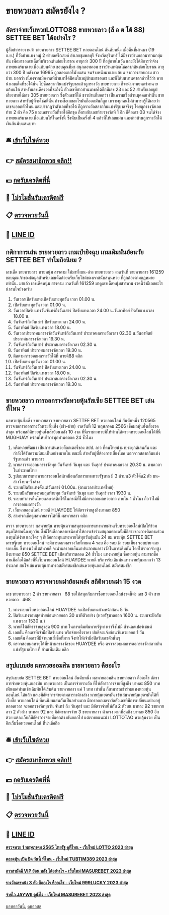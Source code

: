 # ขายหวยลาว สมัครยังไง ?
## อัตราจ่ายเว็บหวยLOTTO88 ขายหวยลาว (ล็ อ ต โต้ 88) SETTEE BET ได้อย่างไร ?
ผู้สื่อข่าวรายงานว่า ขายหวยลาว SETTEE BET หวยออนไลน์ อันดับหนึ่ง เมื่อคืนที่ผ่านมา (19 ก.ย.) ที่วัดบ้านเบง หมู่ 2 ตำบลศรีณรงค์ อำเภอชุมพลบุรี จังหวัดสุรินทร์ ได้มีชาวบ้านออกมารวมกลุ่มกัน เพื่อมาขอเลขเด็ดที่บริเวณต้นข่อยโบราณ อายุกว่า 300 ปี ที่อยู่ภายในวัด และยังได้มีการว่าจ้างภาพยนตร์มาฉายเพื่อแก้บนด้วย
ขอบคุณที่มา สนุกดอทคอม
ชาวบ้านแห่ขอโชคลาภต้นข่อยโบราณ อายุกว่า 300 ปี หลังงวด 16965 ถูกลอตเตอรี่นับแสน จนจ้างหนังมาฉายแก้บน
จากการสอบถาม ชาวบ้าน บอกว่า เนื่องจากเมื่องวดที่ผ่านมาได้มีคนในหมู่บ้านมาขอเลข และก็ได้บนบานศาลกล่าวไว้ว่า หากนำเลขเด็ดที่ขอได้นั้น ไปซื้อสลากกินแบ่งรัฐบาลแล้วถูกรางวัล ขายหวยลาว ก็จะนำภาพยนตร์มาฉายแก้บนให้
สำหรับเลขเด็ดงวดที่จะถึงนี้ ตัวเลขที่ชาวบ้านมาขอได้อีกมีเลข 23 และ 52 สำหรับเลขธูปเสี่ยงทายได้เลข 305 ขายหวยลาว ซึ่งตัวเลขที่ได้ ชาวบ้านก็บอกว่า เป็นความเชื่อส่วนบุคคลเท่านั้น ขายหวยลาว สำหรับผู้ที่จะโชคดีนั้น ถ้าจะซื้อเลขอะไรมันก็ออกมันก็ถูก เพราะทุกคนไม่สามารถรู้ได้เลยว่าเลขจะออกตัวไหน
และปรากฎว่าตัวเลขที่ขอได้ ก็ถูกรางวัลสลากกินแบ่งรัฐบาลจริงๆ โดยถูกรางวัลเลขท้าย 2 ตัว คือ 75 และเลขรางวัลที่ขอได้อีกชุด ก็ตรงกับเลขท้ายรางวัลที่ 1 อีก ก็คือเลข 03 จนได้จ้างภาพยนตร์มาฉายเพื่อแก้บนให้ในครั้งนี้ ซึ่งนับเป็นครั้งที่ 4 แล้วที่ให้เลขแม่น และชาวบ้านถูกรางวัลได้เงินกันนับแสนบาท

## 🛎 [เข้าเว็บไซต์หวย](https://bit.ly/3BG5bNw)
## 👉 [สมัครสมาชิกหวย คลิก!!](https://bit.ly/3BG5bNw)
## 💵 [กดรับเครดิตที่นี่](https://bit.ly/3C3mvgS)
## 👑 [โปรโมชั่นรับเครดิตฟรี](https://bit.ly/3C3mvgS)
## 📋 [ตรวจหวยวันนี้](https://bit.ly/3C3mvgS)
## 📱 [LINE ID](https://bit.ly/3C3mvgS)

## กติกาการเล่น ขายหวยลาว เกมเป่ายิงฉุบ เกมเดิมพันย้อนวัย SETTEE BET ทำไมถึงนิยม ?
เลขเด็ด ขายหวยลาว หวยหนุ่ม สารคาม ให้มาทั้งบน-ล่าง ขายหวยลาว งวดวันที่ ขายหวยลาว 161259
ขอบคุณเจ้าของข้อมูลสำหรับเลขเด็ดด้วยครับเว็บไซต์ของเราสนับสนุนหวย ที่ถูกต้องตามกฏหมายเท่านั้น.
มาแล้ว เลขเด็ดหนุ่ม สารคาม งวดวันที่ 161259 มาดูเลขเด็ดหนุ่มสารคาม งวดนี้ว่ามีเลขอะไรน่าสนใจบ้างครับ
1. วันเวลาเปิดรับแทงเปิดรับแทงทุกวัน เวลา 01.00 น.
2. เปิดรับแทงทุกวัน เวลา 01.00 น.
3. วันเวลาปิดรับแทงวันจันทร์ถึงวันเสาร์ ปิดรับแทงเวลา 24.00 น.วันอาทิตย์ ปิดรับแทงเวลา 18.00 น.
4. วันจันทร์ถึงวันเสาร์ ปิดรับแทงเวลา 24.00 น.
5. วันอาทิตย์ ปิดรับแทงเวลา 18.00 น.
6. วันเวลาประกาศผลรางวัลวันจันทร์ถึงวันเสาร์ ประกาศผลรางวัลเวลา 02.30 น.วันอาทิตย์ ประกาศผลรางวัลเวลา 19.30 น.
7. วันจันทร์ถึงวันเสาร์ ประกาศผลรางวัลเวลา 02.30 น.
8. วันอาทิตย์ ประกาศผลรางวัลเวลา 19.30 น.
9. ติดตามการออกผลรางวัลได้ที่ หวยดี88 คลิก
10. เปิดรับแทงทุกวัน เวลา 01.00 น.
11. วันจันทร์ถึงวันเสาร์ ปิดรับแทงเวลา 24.00 น.
12. วันอาทิตย์ ปิดรับแทงเวลา 18.00 น.
13. วันจันทร์ถึงวันเสาร์ ประกาศผลรางวัลเวลา 02.30 น.
14. วันอาทิตย์ ประกาศผลรางวัลเวลา 19.30 น.

## ขายหวยลาว การออกรางวัลหวยหุ้นรัสเซีย SETTEE BET เล่นที่ไหน ?
ผลหวยหุ้นฮั่งเส็ง ขายหวยลาว ขายหวยลาว SETTEE BET หวยออนไลน์ อันดับหนึ่ง 120565 ตรวจผลการออกรางวัลหวยฮั่งเส็ง (เช้า-บ่าย) งวดวันที่ 12 พฤษภาคม 2566 เช็คผลหุ้นฮั่งเส็งงวดล่าสุด พร้อมสถิติหวยหุ้นฮั่งเส็งย้อนหลัง 10 งวด ที่นี่เราชาวหวยมีให้ท่านได้ตรวจหวยออนไลน์ได้ที่นี่ MUGHUAY พร้อมให้บริการทุกท่านตลอด 24 ชั่วโมง
1. หรือหวยพัฒนา เป็นการเล่นหวยล็อตเตอรี่ของ สปป. ลาว ที่คนไทยนำมาประยุกต์เล่นกัน และกำลังได้รับความนิยมเป็นอย่างมากใน ขณะนี้ สำหรับผู้ที่ต้องการเสี่ยงโชค นอกจากสลากกินแบ่งรัฐบาลแล้ว หวยลาว
2. หวยลาวจะออกผลรางวัลทุก วันจันทร์ วันพุธ และ วันศุกร์ ประกาศผลเวลา 20.30 น. ตามเวลาในประเทศไทย
3. รูปแบบการแทงหวยลาวออนไลน์เหมือนกับการแทงหวยรัฐบาล มี 3 ตัวบน3 ตัวโต๊ด2 ตัว บน-ล่างวิ่งบน-วิ่งล่าง
4. ระบบเปิดรับเเทงตั้งเเต่วันเสาร์ 01.00น. (ตามเวลาประเทศไทย)
5. ระบบปิดรับแทงรอบสุดท้ายทุก วันจันทร์ วันพุธ และ วันศุกร์ เวลา 1930 น.
6. ระบบทำการคืนโพยเเละเครดิตให้ในกรณีที่ไม่มีการออกผลหวยลาว ภายใน 1 ชั่วโมง ถือว่าไม่มีการออกผลรางวัล
7. เว็บหวยออนไลน์ หวยดี HUAYDEE ให้อัตราจ่ายสูงถึงบาทละ 850
8. สามารถเช็คดูผลหวยลาวได้ที่นี้ ผลหวยลาว คลิก

ตรวจ ขายหวยลาว ผลหวยหุ้น หวยหุ้นความสนุกของการแทงหวยผ่านเว็บหวยออนไลน์เปิดให้ร่วมสนุกได้ต่อเนื่องทุกวัน ซึ่งมีให้เลือกหลายชนิดทำให้การเข้าร่วมสนุกแต่ละครั้งมีอิสระของการติดตามร่วมลงทุนได้ง่าย และใคร ๆ ก็เลือกลงทุนแทงหวยได้ทุกวันลุ้นมัน 24 ชม.หวยหุ้น SETTEE BET เศรษฐีเบท หวยออนไลน์ จะมีการออกผลรางวัลทั้งหมด 4 รอบ คือ รอบเช้า รอบเที้ยง รอบบ่าย และ รอบเย็น ซึ่งทางเว็บไซต์หวยดี จะนำผลรอบเย็นมาประกาศผลรางวัลในการเดิมพัน โดยให้ราคาจ่ายสูงถึงบาทละ 850 SETTEE BET เปิดบริการตลอด 24 ชั่วโมง
แทงหวยหุ้น ซื้อหวยหุ้น สามารถซื้อผ่านมือถือได้แล้วที่นี้เว็บหวยออนไลน์ HUAYDEE หวยดี บริการรับเดิมพันแทงหวยหุ้นมากกว่า 13 ประเภท สนใจเล่นหวยหุ้นสามารถสมัครสมาชิกเล่นหวยหุ้นออนไลน์ สมัครสมาชิก

## ขายหวยลาว ตรวจหวยพม่าย้อนหลัง สถิติหวยพม่า 15 งวด
เลข ขายหวยลาว 2 ตัว ขายหวยลาว   68
ขอให้สนุกกับการซื้อหวยออนไลน์งวดนี้ค่ะ
เลข 3 ตัว ขายหวยลาว   468
1. ทางระบบเว็บหวยออนไลน์ HUAYDEE จะเปิดรับแทงล่วงหน้าก่อน 5 วัน
2. ปิดรับแทงรอบสุดท้ายก่อนหวยออก 30 นาทีตัวอย่าง (หวยรัฐบาลออก 1600 น. ระบบจะปิดรับแทงเวลา 1530 น.)
3. หวยดีให้อัตราจ่ายสูงสุด 900 บาท ในการเดิมพันหวยรัฐทางเราจึงไม่มี ส่วนลดเปอร์เซนต์
4. เลขอั้น คือเลขที่เจ้ามือปิดรับแทง หรือจ่ายครึ่งราคา ปกติจะแจ้งก่อนวันหวยออก 1 วัน
5. เลขเต็ม คือเลขที่มีจำนวนสั่งชื้อที่มาก จึงทำให้เจ้ามือปิดรับเลขตัวนั้นๆ
6. ตรวจสอบผลหวยได้ที่หน้าผลรางวัลของ HUAYDEE หรือ ตรวจสอบผลการออกรางวัลสลากกินแบ่งรัฐบาลไทย ที่ อ่านเพิ่มเติม คลิก

## สรุปแบบย่อ ผลหวยออมสิน ขายหวยลาว คืออะไร
สรุปแบบย่อ SETTEE BET หวยออนไลน์ อันดับหนึ่ง ผลหวยออมสิน ขายหวยลาว คืออะไร อัตราการจ่ายหวยหุ้นเยอรมัน ขายหวยลาว เป็นการจ่ายรางวัล ที่ให้อัตราการจ่ายที่สูงถึง บาทละ 850 บาท เพียงแค่ท่านเข้าเดิมพันได้เริ่มต้น ขายหวยลาว แค่ 1 บาท เท่านั้น ก็สามารถเข้าร่วมแทงหวยหุ้นออนไลน์ ได้แล้ว แลเะมีอัตรการจ่ายตามตารางด้างล่าง
หวยหุ้นเยอรมัน เข้าเล่นหวยหุ้นเยอรมันได้ที่เว็บซื้อ หวยออนไลน์ ที่คนนิยมเล่นกันเป็นอย่างมาก มีการออกผลราวัลตัวเลขที่มีการเปลี่ยนแปลงอยู่ตลอดเวลา จะออกรางวัลทุกวัน จันทร์ ถึง วันศุกร์ และ มีอัตราจ่ายให้กับ 2 ตัวบน บาทละ 92 ขายหวยลาว 2 ตัวล่าง บาทละ 92 และ มีอัตราการจ่าย 3 ขายหวยลาว ตัวตรง มากที่สุดถึง บาทละ 850 อีกด้วย แต่ละเว็บก็มีอัตรการจ่ายที่แตกต่างกันออกไป แต่เราขอแนะนำ LOTTOTAO หวยลุ้นรวย เป็นอีกเว็บซื้อหวยออนไลน์ ที่น่าเชื่อถือ

## 🛎 [เข้าเว็บไซต์หวย](https://bit.ly/3BG5bNw)
## 👉 [สมัครสมาชิกหวย คลิก!!](https://bit.ly/3BG5bNw)
## 💵 [กดรับเครดิตที่นี่](https://bit.ly/3C3mvgS)
## 👑 [โปรโมชั่นรับเครดิตฟรี](https://bit.ly/3C3mvgS)
## 📋 [ตรวจหวยวันนี้](https://bit.ly/3C3mvgS)
## 📱 [LINE ID](https://bit.ly/3C3mvgS)

#### [ตรวจหวย 1 พฤษภาคม 2565 ไทยรัฐ ดูที่ไหน - เว็บใหม่ LOTTO 2023 ล่าสุด](https://atom.io/themes/ตรวจหวย%201%20พฤษภาคม%202565%20ไทยรัฐ%20ดูที่ไหน%20-%20เว็บใหม่%20lotto%202023%20ล่าสุด)
#### [ตลาดหุ้น เปิด ปิด วันนี้ ที่ไหน - เว็บใหม่ TUBTIM389 2023 ล่าสุด](https://atom.io/themes/ตลาดหุ้น%20เปิด%20ปิด%20วันนี้%20ที่ไหน%20-%20เว็บใหม่%20tubtim389%202023%20ล่าสุด)
#### [ลาวสามัคคี VIP ย้อน หลัง ได้อย่างไร - เว็บใหม่ MASUREBET 2023 ล่าสุด](https://atom.io/themes/ลาวสามัคคี%20vip%20ย้อน%20หลัง%20ได้อย่างไร%20-%20เว็บใหม่%20masurebet%202023%20ล่าสุด)
#### [รางวัลเลขหน้า 3 ตัว คืออะไร คืออะไร - เว็บใหม่ 999LUCKY 2023 ล่าสุด](https://atom.io/themes/รางวัลเลขหน้า%203%20ตัว%20คืออะไร%20คืออะไร%20-%20เว็บใหม่%20999lucky%202023%20ล่าสุด)
#### [จ่ายไว JAYWII ดูยังไง - เว็บใหม่ MASUREBET 2023 ล่าสุด](https://atom.io/themes/จ่ายไว%20jaywii%20ดูยังไง%20-%20เว็บใหม่%20masurebet%202023%20ล่าสุด)

[ผลบอลวันนี้](https://siamsport.tv "ผลบอลวันนี้"), [ดูบอลสด](https://siamsport.tv/ดูบอลสด "ดูบอลสด")